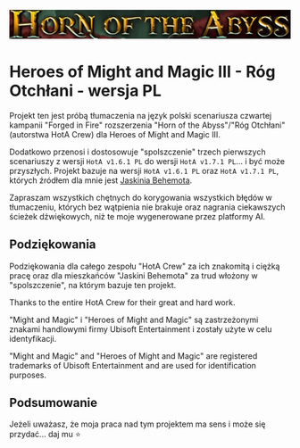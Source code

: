 ![HotA](img/HotA.png)  

# Heroes of Might and Magic III - Róg Otchłani - wersja PL
Projekt ten jest próbą tłumaczenia na język polski scenariusza czwartej kampanii "Forged in Fire" rozszerzenia "Horn of the Abyss"/"Róg Otchłani" (autorstwa HotA Crew) dla Heroes of Might and Magic III.

Dodatkowo przenosi i dostosowuje "spolszczenie" trzech pierwszych scenariuszy z wersji `HotA v1.6.1 PL` do wersji `HotA v1.7.1 PL`... i być może przyszłych. Projekt bazuje na wersji `HotA v1.6.1 PL` oraz `HotA v1.7.1 PL`, których źródłem dla mnie jest [Jaskinia Behemota](https://heroes.net.pl).

Zapraszam wszystkich chętnych do korygowania wszystkich błędów w tłumaczeniu, których bez wątpienia nie brakuje oraz nagrania ciekawszych ścieżek dźwiękowych, niż te moje wygenerowane przez platformy AI.

## Podziękowania
Podziękowania dla całego zespołu "HotA Crew" za ich znakomitą i ciężką pracę oraz dla mieszkańców "Jaskini Behemota" za trud włożony w "spolszczenie", na którym bazuje ten projekt.

Thanks to the entire HotA Crew for their great and hard work.
 
"Might and Magic" i "Heroes of Might and Magic" są zastrzeżonymi znakami handlowymi firmy Ubisoft Entertainment i zostały użyte w celu identyfikacji.

"Might and Magic" and "Heroes of Might and Magic" are registered trademarks of Ubisoft Entertainment and are used for identification purposes.

## Podsumowanie
Jeżeli uważasz, że moja praca nad tym projektem ma sens i może się przydać... daj mu ⭐
